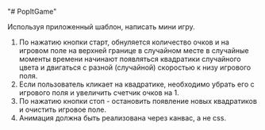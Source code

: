 "# PopItGame" 

Используя приложенный шаблон, написать мини игру.
1. По нажатию кнопки старт, обнуляется количество очков и на игровом поле на
верхней границе в случайном месте в случайные моменты времени начинают
появляться квадратики случайного цвета и двигаться с разной (случайной)
скоростью к низу игрового поля.
2. Если пользователь кликает на квадратике, необходимо убрать его с игрового
поля и увеличить счетчик очков на 1.
3. По нажатию кнопки стоп - остановить появление новых квадратиков и очистить
игровое поле.
4. Анимация должна быть реализована через канвас, а не css.

